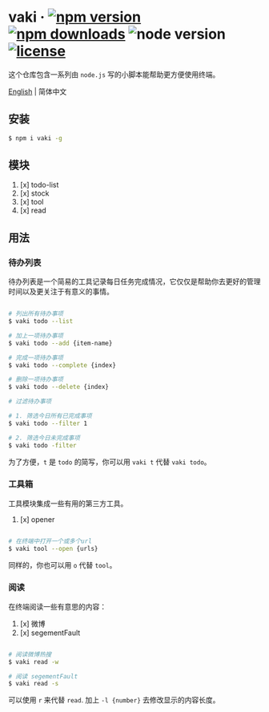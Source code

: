 # vaki &middot; [![npm version](https://img.shields.io/npm/v/vaki.svg)](https://www.npmjs.com/package/vaki) [![npm downloads](https://img.shields.io/npm/dy/vaki.svg)](https://www.npmjs.com/package/vaki) ![node version](https://img.shields.io/node/v/vaki.svg) [![license](https://img.shields.io/github/license/limengke123/vaki.svg)](https://github.com/limengke123/vaki/blob/master/LICENSE)

这个仓库包含一系列由 `node.js` 写的小脚本能帮助更方便使用终端。

[English](./README.md) | 简体中文

## 安装

```bash
$ npm i vaki -g
```

## 模块

1. [x] todo-list
2. [x] stock
3. [x] tool
4. [x] read

## 用法

### 待办列表

待办列表是一个简易的工具记录每日任务完成情况，它仅仅是帮助你去更好的管理时间以及更关注于有意义的事情。

```bash

# 列出所有待办事项
$ vaki todo --list

# 加上一项待办事项
$ vaki todo --add {item-name}

# 完成一项待办事项
$ vaki todo --complete {index}

# 删除一项待办事项
$ vaki todo --delete {index}

# 过滤待办事项

# 1. 筛选今日所有已完成事项
$ vaki todo --filter 1

# 2. 筛选今日未完成事项
$ vaki todo -filter

```

为了方便，`t` 是 `todo` 的简写，你可以用 `vaki t` 代替 `vaki todo`。

### 工具箱

工具模块集成一些有用的第三方工具。

1. [x] opener

```bash

# 在终端中打开一个或多个url
$ vaki tool --open {urls}

```

同样的，你也可以用 `o` 代替 `tool`。

### 阅读

在终端阅读一些有意思的内容：

1. [x] 微博
2. [x] segementFault

```bash

# 阅读微博热搜
$ vaki read -w

# 阅读 segementFault
$ vaki read -s

```

可以使用 `r` 来代替 `read`. 加上 `-l {number}` 去修改显示的内容长度。

